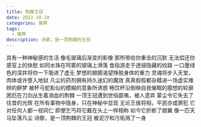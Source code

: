 ```yaml
---
title: 荆棘王冠
date: 2022-10-28
categories: 推荐
tags:
  - 推荐
description: 诗歌，是一顶荆棘的王冠
---
```


具有一种神秘感的生活
像毛玻璃后渐变的影像
那所带给你重击的沉默
无法偿还你感官上的快慰
如同水珠在呵雾的玻璃上滑落
食指游走于透镜隐藏的纹路
一口墨绿色的深井将你一下吸进了虚无
梦想的翅膀渴望挣脱身体的重力
灵魂将步入天堂，肉体或许堕入地狱
凡尘的药剂拥有持久迷幻的魔效
真真假假都杂糅进一场虚实难辨的醉梦
被杯弓蛇影似的模糊的意象所诱惑
畅饮杯沿倒映自我催眠的臆想的轮廓
困厄在刀剑丛生着淌血的荆棘
一顶王冠遭到世俗鄙夷，被人遗弃
蒙尘令它失去了往昔的光辉
在所有事物中隐身，只在神秘中显现
无论王侯将相，平民亦或罪犯
它对任何人都一视同仁
即便乞丐将它戴在头上一样相称
如今它折断了翅翼
像一匹天马坠落凡尘
诗歌，是一顶荆棘的王冠
被泥泞和污垢溅了一身
